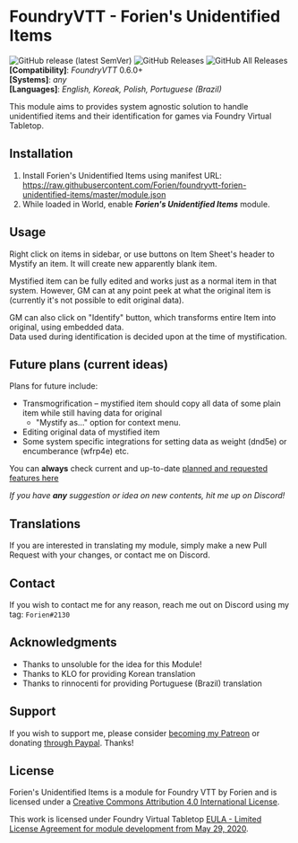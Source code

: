 # FoundryVTT - Forien's Unidentified Items
![GitHub release (latest SemVer)](https://img.shields.io/github/v/release/forien/foundryvtt-forien-unidentified-items?style=for-the-badge) 
![GitHub Releases](https://img.shields.io/github/downloads/Forien/foundryvtt-forien-unidentified-items/latest/total?style=for-the-badge) 
![GitHub All Releases](https://img.shields.io/github/downloads/Forien/foundryvtt-forien-unidentified-items/total?style=for-the-badge&label=Downloads+total)  
**[Compatibility]**: *FoundryVTT* 0.6.0+  
**[Systems]**: *any*  
**[Languages]**: *English, Koreak, Polish, Portuguese (Brazil)*  

This module aims to provides system agnostic solution to handle unidentified items and their identification for games via Foundry Virtual Tabletop.

## Installation

1. Install Forien's Unidentified Items using manifest URL: https://raw.githubusercontent.com/Forien/foundryvtt-forien-unidentified-items/master/module.json
2. While loaded in World, enable **_Forien's Unidentified Items_** module.

## Usage
Right click on items in sidebar, or use buttons on Item Sheet's header to Mystify an item. It will create new apparently blank item.

Mystified item can be fully edited and works just as a normal item in that system. However, GM can at any point peek at what the original item is (currently it's not possible to edit original data).

GM can also click on "Identify" button, which transforms entire Item into original, using embedded data.  
Data used during identification is decided upon at the time of mystification.  


## Future plans (current ideas)

Plans for future include:
* Transmogrification – mystified item should copy all data of some plain item while still having data for original
  * "Mystify as…" option for context menu.
* Editing original data of mystified item
* Some system specific integrations for setting data as weight (dnd5e) or encumberance (wfrp4e) etc.

You can **always** check current and up-to-date [planned and requested features here](https://github.com/Forien/foundryvtt-forien-unidentified-items/issues?q=is%3Aopen+is%3Aissue+label%3Aenhancement)

*If you have **any** suggestion or idea on new contents, hit me up on Discord!*

## Translations

If you are interested in translating my module, simply make a new Pull Request with your changes, or contact me on Discord.

## Contact

If you wish to contact me for any reason, reach me out on Discord using my tag: `Forien#2130`


## Acknowledgments

* Thanks to unsoluble for the idea for this Module!
* Thanks to KLO for providing Korean translation
* Thanks to rinnocenti for providing Portuguese (Brazil) translation

## Support

If you wish to support me, please consider [becoming my Patreon](https://www.patreon.com/forien) or donating [through Paypal](https://www.paypal.com/cgi-bin/webscr?cmd=_s-xclick&hosted_button_id=6P2RRX7HVEMV2&source=url). Thanks!

## License

Forien's Unidentified Items is a module for Foundry VTT by Forien and is licensed under a [Creative Commons Attribution 4.0 International License](http://creativecommons.org/licenses/by/4.0/).

This work is licensed under Foundry Virtual Tabletop [EULA - Limited License Agreement for module development from May 29, 2020](https://foundryvtt.com/article/license/).
